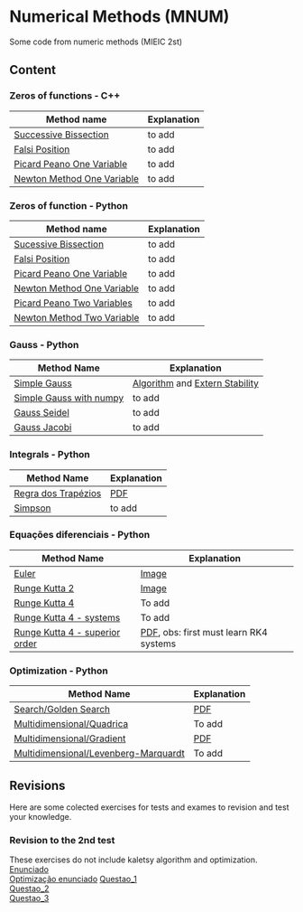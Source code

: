 # Numerical Methods (MNUM)

Some code from numeric methods (MIEIC 2st)


## Content

### Zeros of functions - C++

|Method name| Explanation|
|---|---|
| [Successive Bissection](https://github.com/Jumaruba/MNUM/blob/master/Real_Zeros_functions/C%2B%2B/successiveBissection.cpp) | to add |
| [Falsi Position](https://github.com/Jumaruba/MNUM/blob/master/Real_Zeros_functions/C%2B%2B/falsiPosition.cpp) | to add |
| [Picard Peano One Variable](https://github.com/Jumaruba/MNUM/blob/master/Real_Zeros_functions/C%2B%2B/pircardPeano_1variable.cpp) | to add |
| [Newton Method One Variable](https://github.com/Jumaruba/MNUM/blob/master/Real_Zeros_functions/C%2B%2B/newtonMethod_1variable.cpp) | to add |

### Zeros of function - Python 

|Method name| Explanation|
|---|---|
| [Sucessive Bissection](https://github.com/Jumaruba/MNUM/blob/master/Real_Zeros_functions/Python/bissection.py)| to add|
| [Falsi Position](https://github.com/Jumaruba/MNUM/blob/master/Real_Zeros_functions/Python/falsiPosition.py) | to add |
| [Picard Peano One Variable](https://github.com/Jumaruba/MNUM/blob/master/Real_Zeros_functions/Python/picardPeano.py) | to add |
| [Newton Method One Variable](https://github.com/Jumaruba/MNUM/blob/master/Real_Zeros_functions/Python/newtonMethod.py)| to add|
| [Picard Peano Two Variables](https://github.com/Jumaruba/MNUM/blob/master/Real_Zeros_functions/Python/picarPeano_2variables.py) | to add |
| [Newton Method Two Variable](https://github.com/Jumaruba/MNUM/blob/master/Real_Zeros_functions/Python/newtonMethod_2variables.py) | to add |

### Gauss - Python

|Method Name| Explanation|
|---|---|
|[Simple Gauss](https://github.com/Jumaruba/MNUM/blob/master/Gauss_Methods/Gauss.py)| [Algorithm](https://github.com/Jumaruba/MNUM/tree/master/Gauss_Methods) and [Extern Stability](https://github.com/Jumaruba/MNUM/blob/master/Gauss_Methods/Estabilidade_Externa.pdf)|
|[Simple Gauss with numpy](https://github.com/Jumaruba/MNUM/blob/master/Gauss_Methods/Gauss_numpy.py)| to add|
|[Gauss Seidel](https://github.com/Jumaruba/MNUM/blob/master/Gauss_Methods/Gauss_Seidel.py)| to add| 
|[Gauss Jacobi](https://github.com/Jumaruba/MNUM/blob/master/Gauss_Methods/Gauss_Jacobi.py)|to add| 

### Integrals - Python 

|Method Name| Explanation| 
|---|---|
|[Regra dos Trapézios](https://github.com/Jumaruba/MNUM/blob/master/Integrais/Trapezio.py)| [PDF](https://github.com/Jumaruba/MNUM/blob/master/Integrais/Regra_dos_trapezios.pdf)| 
|[Simpson](https://github.com/Jumaruba/MNUM/blob/master/Integrais/Simpson.py)| to add| 

### Equações diferenciais - Python 

|Method Name| Explanation| 
|---|---|
|[Euler](https://github.com/Jumaruba/MNUM/blob/master/Diferenciais/Euler.py) | [Image](https://github.com/Jumaruba/MNUM/blob/master/Images/mnum_euler.png) |
|[Runge Kutta 2](https://github.com/Jumaruba/MNUM/blob/master/Diferenciais/RK2.py) | [Image](https://github.com/Jumaruba/MNUM/blob/master/Images/mnum_rk2.png) |
|[Runge Kutta 4](https://github.com/Jumaruba/MNUM/blob/master/Diferenciais/RK4.py) | To add | 
|[Runge Kutta 4 - systems](https://github.com/Jumaruba/MNUM/blob/master/Diferenciais/RK4_Sistemas_diferenciais.py) | To add |
|[Runge Kutta 4 - superior order](https://github.com/Jumaruba/MNUM/blob/master/Diferenciais/RK4_Sistema_Ordem_superior.py) | [PDF](https://github.com/Jumaruba/MNUM/blob/master/Diferenciais/RK4_Ordem_Superior.pdf), obs: first must learn RK4 systems|

### Optimization - Python 
|Method Name| Explanation|
|---|---|
|[Search/Golden Search](https://github.com/Jumaruba/MNUM/blob/master/Optimiza%C3%A7%C3%A3o/Pesquisa.py)| [PDF](https://github.com/Jumaruba/MNUM/blob/master/Optimiza%C3%A7%C3%A3o/Golden-Search.pdf) | 
| [Multidimensional/Quadrica](https://github.com/Jumaruba/MNUM/blob/master/Optimiza%C3%A7%C3%A3o/Quadrica.py) | To add | 
| [Multidimensional/Gradient](https://github.com/Jumaruba/MNUM/blob/master/Optimiza%C3%A7%C3%A3o/Multidimensional_gradiente.py) | [PDF](https://github.com/Jumaruba/MNUM/blob/master/Optimiza%C3%A7%C3%A3o/Golden-Search.pdf)| 
| [Multidimensional/Levenberg-Marquardt](https://github.com/Jumaruba/MNUM/blob/master/Optimiza%C3%A7%C3%A3o/Levenberg-Marquardt.py) | To add |
## Revisions  
Here are some colected exercises for tests and exames to revision and test your knowledge. 

### Revision to the 2nd test
These exercises do not include kaletsy algorithm and optimization.  
[Enunciado](https://github.com/Jumaruba/MNUM/blob/master/Revisao_segundo_teste/Enunciado.pdf)  
[Optimização enunciado](https://github.com/Jumaruba/MNUM/blob/master/Revisao_segundo_teste/Enunciado_optimizacao.pdf) 
[Questao_1](https://github.com/Jumaruba/MNUM/blob/master/Revisao_segundo_teste/Questao_1.py)  
[Questao_2](https://github.com/Jumaruba/MNUM/blob/master/Revisao_segundo_teste/Questao_2.py)  
[Questao_3](https://github.com/Jumaruba/MNUM/blob/master/Revisao_segundo_teste/Questao_3.py)  


